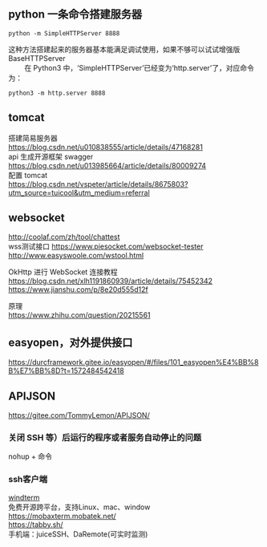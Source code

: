 ## python 一条命令搭建服务器

```
python -m SimpleHTTPServer 8888
```

这种方法搭建起来的服务器基本能满足调试使用，如果不够可以试试增强版 BaseHTTPServer  
   在 Python3 中，‘SimpleHTTPServer’已经变为‘http.server’了，对应命令为：

```
python3 -m http.server 8888
```

## tomcat

搭建简易服务器  
<https://blog.csdn.net/u010838555/article/details/47168281>  
api 生成开源框架 swagger  
<https://blog.csdn.net/u013985664/article/details/80009274>  
配置 tomcat  
<https://blog.csdn.net/vspeter/article/details/8675803?utm_source=tuicool&utm_medium=referral>

## websocket
<http://coolaf.com/zh/tool/chattest>  
wss测试接口
<https://www.piesocket.com/websocket-tester>  
<http://www.easyswoole.com/wstool.html>   

OkHttp 进行 WebSocket 连接教程  
<https://blog.csdn.net/xlh1191860939/article/details/75452342>  
<https://www.jianshu.com/p/8e20d555d12f>

原理  
<https://www.zhihu.com/question/20215561>

## easyopen，对外提供接口

<https://durcframework.gitee.io/easyopen/#/files/101_easyopen%E4%BB%8B%E7%BB%8D?t=1572484542418>

## APIJSON

<https://gitee.com/TommyLemon/APIJSON/>

### 关闭 SSH 等）后运行的程序或者服务自动停止的问题

nohup + 命令

### ssh客户端
[windterm](https://github.com/kingToolbox/WindTerm)  
免费开源跨平台，支持Linux、mac、window  
<https://mobaxterm.mobatek.net/>  
<https://tabby.sh/>  
手机端：juiceSSH、DaRemote(可实时监测)

